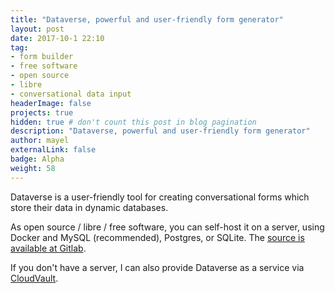 ```yaml
---
title: "Dataverse, powerful and user-friendly form generator"
layout: post
date: 2017-10-1 22:10
tag:
- form builder
- free software
- open source
- libre
- conversational data input
headerImage: false
projects: true
hidden: true # don't count this post in blog pagination
description: "Dataverse, powerful and user-friendly form generator"
author: mayel
externalLink: false
badge: Alpha
weight: 58
---
```



Dataverse is a user-friendly tool for creating conversational forms which store their data in dynamic databases.

As open source / libre / free software, you can self-host it on a server, using Docker and MySQL (recommended), Postgres, or SQLite. The [source is available at Gitlab](https://gitlab.com/mayel/dataverse).

If you don't have a server, I can also provide Dataverse as a service via [CloudVault](/CloudVault.html).
